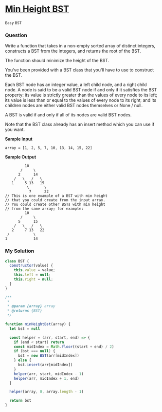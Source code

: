 # [Min Height BST](https://www.algoexpert.io/questions/min-height-bst)

`Easy` `BST`

### Question
Write a function that takes in a non-empty sorted array of distinct integers, constructs a BST from the integers, and returns the root of the BST.

The function should minimize the height of the BST.

You've been provided with a BST class that you'll have to use to construct the BST.

Each BST node has an integer value, a left child node, and a right child node. A node is said to be a valid BST node if and only if it satisfies the BST property: its value is strictly greater than the values of every node to its left; its value is less than or equal to the values of every node to its right; and its children nodes are either valid BST nodes themselves or None / null.

A BST is valid if and only if all of its nodes are valid BST nodes.

Note that the BST class already has an insert method which you can use if you want.

**Sample Input**
```
array = [1, 2, 5, 7, 10, 13, 14, 15, 22]
```

**Sample Output**
```
         10
       /     \
      2      14
    /   \   /   \
   1     5 13   15
          \       \
           7      22
// This is one example of a BST with min height
// that you could create from the input array.
// You could create other BSTs with min height
// from the same array; for example:
         10
       /     \
      5      15
    /   \   /   \
   2     7 13   22
 /           \
1            14
```

### My Solution
```js
class BST {
  constructor(value) {
    this.value = value;
    this.left = null;
    this.right = null;
  }
}

/**
 * 
 * @param {array} array
 * @returns {BST}
 */

function minHeightBst(array) {
  let bst = null

  const helper = (arr, start, end) => {
    if (end < start) return
    const midIndex = Math.floor((start + end) / 2)
    if (bst === null) {
      bst = new BST(arr[midIndex])
    } else {
      bst.insert(arr[midIndex])
    }
    helper(arr, start, midIndex - 1)
    helper(arr, midIndex + 1, end)
  }

  helper(array, 0, array.length - 1)

  return bst
}
```
